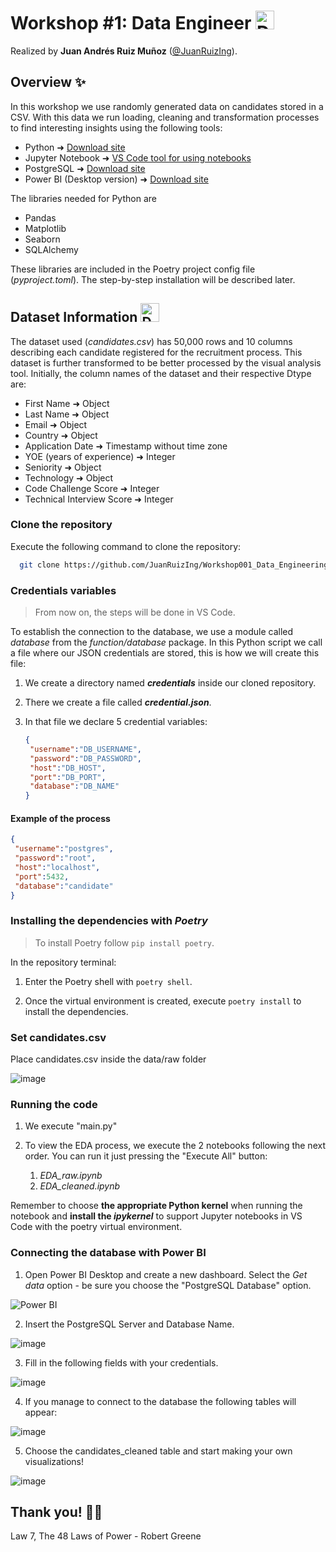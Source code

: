 # Workshop #1: Data Engineer <img src="https://github.com/user-attachments/assets/e50b269a-fd97-4ec3-a1e9-e9629cef94ae" alt="Data Icon" width="30px"/>

Realized by **Juan Andrés Ruiz Muñoz** ([@JuanRuizIng](https://github.com/JuanRuizIng)).

## Overview ✨

In this workshop we use randomly generated data on candidates stored in a CSV. With this data we run loading, cleaning and transformation processes to find interesting insights using the following tools:

* Python ➜ [Download site](https://www.python.org/downloads/)
* Jupyter Notebook ➜ [VS Code tool for using notebooks](https://youtu.be/ZYat1is07VI?si=BMHUgk7XrJQksTkt)
* PostgreSQL ➜ [Download site](https://www.postgresql.org/download/)
* Power BI (Desktop version) ➜ [Download site](https://www.microsoft.com/es-es/power-platform/products/power-bi/desktop)

The libraries needed for Python are

* Pandas
* Matplotlib
* Seaborn
* SQLAlchemy

These libraries are included in the Poetry project config file (*pyproject.toml*). The step-by-step installation will be described later.

## Dataset Information <img src="https://github.com/user-attachments/assets/5fa5298c-e359-4ef1-976d-b6132e8bda9a" alt="Dataset" width="30px"/>


The dataset used (*candidates.csv*) has 50,000 rows and 10 columns describing each candidate registered for the recruitment process. 
This dataset is further transformed to be better processed by the visual analysis tool.
Initially, the column names of the dataset and their respective Dtype are:

* First Name ➜ Object
* Last Name ➜ Object
* Email ➜ Object
* Country ➜ Object
* Application Date ➜ Timestamp without time zone
* YOE (years of experience) ➜ Integer
* Seniority ➜ Object
* Technology ➜ Object
* Code Challenge Score ➜ Integer
* Technical Interview Score ➜ Integer

### Clone the repository

Execute the following command to clone the repository:

```bash
  git clone https://github.com/JuanRuizIng/Workshop001_Data_Engineering.git
```

### Credentials variables

> From now on, the steps will be done in VS Code.

To establish the connection to the database, we use a module called *database* from the *function/database* package. In this Python script we call a file where our JSON credentials are stored, this is how we will create this file:

1. We create a directory named ***credentials*** inside our cloned repository.

2. There we create a file called ***credential.json***.

3. In that file we declare 5 credential variables:
   ```json
   {
    "username":"DB_USERNAME",
    "password":"DB_PASSWORD",
    "host":"DB_HOST",
    "port":"DB_PORT",
    "database":"DB_NAME"
   }
   ```

#### Example of the process

   ```json
   {
    "username":"postgres",
    "password":"root",
    "host":"localhost",
    "port":5432,
    "database":"candidate"
   }
   ```

### Installing the dependencies with *Poetry*

> To install Poetry follow `pip install poetry`.

In the repository terminal:

1. Enter the Poetry shell with `poetry shell`.

2. Once the virtual environment is created, execute `poetry install` to install the dependencies.

### Set candidates.csv

Place candidates.csv inside the data/raw folder

![image](https://github.com/user-attachments/assets/e05d41e9-895b-47d4-941c-1f835f71b2d5)

### Running the code

1. We execute "main.py"

2. To view the EDA process, we execute the 2 notebooks following the next order. You can run it just pressing the "Execute All" button:

   1. *EDA_raw.ipynb*
   2. *EDA_cleaned.ipynb*
  
Remember to choose **the appropriate Python kernel** when running the notebook and **install the *ipykernel*** to support Jupyter notebooks in VS Code with the poetry virtual environment.

### Connecting the database with Power BI

1. Open Power BI Desktop and create a new dashboard. Select the *Get data* option - be sure you choose the "PostgreSQL Database" option.

![Power BI](https://github.com/user-attachments/assets/a53ef992-d5b9-468e-b227-94e72179a591)


2. Insert the PostgreSQL Server and Database Name.

![image](https://github.com/user-attachments/assets/ebe02754-44e8-498c-891f-e1a0038d351d)


3. Fill in the following fields with your credentials.

![image](https://github.com/user-attachments/assets/18748b7f-7d5c-4c21-891a-70e77dd21d69)


4. If you manage to connect to the database the following tables will appear:

![image](https://github.com/user-attachments/assets/296845e6-689a-4758-9444-99ef2aa6cc66)


5. Choose the candidates_cleaned table and start making your own visualizations!

![image](https://github.com/user-attachments/assets/2133216d-5d4e-462d-b475-82a6f3a42be0)


## Thank you! 💩🐍

Law 7, The 48 Laws of Power - Robert Greene

